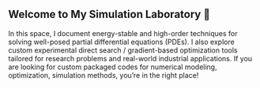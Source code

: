 ## Welcome to My Simulation Laboratory 👋

In this space, I document energy-stable and high-order techniques for solving well-posed partial differential equations (PDEs). I also explore custom experimental direct search / gradient-based optimization tools tailored for research problems and real-world industrial applications. If you are looking for custom packaged codes for numerical modeling, optimization, simulation methods, you’re in the right place!

<!--
**ywhlab/ywhlab** is a ✨ _special_ ✨ repository because its `README.md` (this file) appears on your GitHub profile.

Here are some ideas to get you started:

- 🔭 I’m currently working on ...
- 🌱 I’m currently learning ...
- 👯 I’m looking to collaborate on ...
- 🤔 I’m looking for help with ...
- 💬 Ask me about ...
- 📫 How to reach me: ...
- 😄 Pronouns: ...
- ⚡ Fun fact: ...
-->
